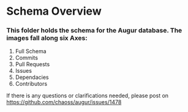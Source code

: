 # Schema Overview 

### This folder holds the schema for the Augur database. The images fall along six Axes: 

1. Full Schema 
2. Commits
3. Pull Requests
4. Issues 
5. Dependacies 
6. Contributors 

If there is any questions or clarifications needed, please post on https://github.com/chaoss/augur/issues/1478
